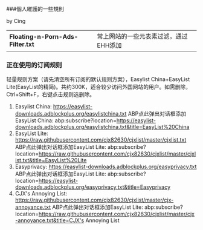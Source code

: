 ###個人維護的一些規則

by Cing

|                                    |                      |
| :--------------------------------- | :------------------- |
| **Floating-n-Porn-Ads-Filter.txt** | 常上网站的一些元表素过滤，通过EHH添加 |

### 正在使用的订阅规则

轻量规则方案（请先清空所有订阅的默认规则方案），Easylist China+EasyList Lite(EasyList的精简)。共约300K，适合较少访问外国网站的用户。如需删除，Ctrl+Shift+F，右键点击规则选删除。

1. Easylist China:
   https://easylist-downloads.adblockplus.org/easylistchina.txt
   ABP点此弹出对话框添加EasyList China: abp:subscribe?location=https://easylist-downloads.adblockplus.org/easylistchina.txt&title=EasyList%20China
2. EasyList Lite:
   https://raw.githubusercontent.com/cjx82630/cjxlist/master/cjxlist.txt
   ABP点此弹出对话框添加EasyList Lite: abp:subscribe?location=https://raw.githubusercontent.com/cjx82630/cjxlist/master/cjxlist.txt&title=EasyList%20Lite
3. Easyprivacy:
   https://easylist-downloads.adblockplus.org/easyprivacy.txt
   ABP点此弹出对话框添加EasyList Lite: abp:subscribe?location=https://easylist-downloads.adblockplus.org/easyprivacy.txt&title=Easyprivacy
4. CJX's Annoying List:
   https://raw.githubusercontent.com/cjx82630/cjxlist/master/cjx-annoyance.txt
   ABP点此弹出对话框添加EasyList Lite: abp:subscribe?location=https://raw.githubusercontent.com/cjx82630/cjxlist/master/cjx-annoyance.txt&title=CJX's Annoying List



